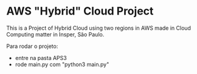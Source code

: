 # AWS "Hybrid" Cloud Project

This is a Project of Hybrid Cloud using two regions in AWS made in Cloud Computing matter in Insper, São Paulo.

Para rodar o projeto:
- entre na pasta APS3
- rode main.py com "python3 main.py"



